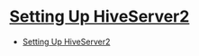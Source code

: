 # [Setting Up HiveServer2](https://cwiki.apache.org/confluence/display/Hive/Setting+Up+HiveServer2)

- [Setting Up HiveServer2](#setting-up-hiveserver2)